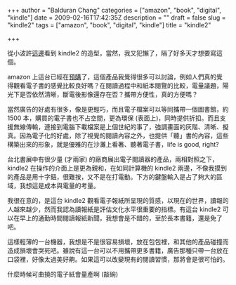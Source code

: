 +++
author = "Balduran Chang"
categories = ["amazon", "book", "digital", "kindle"]
date = 2009-02-16T17:42:35Z
description = ""
draft = false
slug = "kindle2"
tags = ["amazon", "book", "digital", "kindle"]
title = "kindle2"

+++


從小波許[這邊](http://www.porsh.idv.tw/archives/126)看到 kindle2 的造型，當然，我又犯懶了，隔了好多天才想要寫這個。

amazon 上這台已經在[預購](http://www.amazon.com/Kindle-Amazons-Wireless-Reading-Generation/dp/B00154JDAI/ref=amb_link_83624371_1/185-0243877-9970977?pf_rd_m=ATVPDKIKX0DER&pf_rd_s=center-1&pf_rd_r=00M9RAA13P89ZY39T88M&pf_rd_t=101&pf_rd_p=469942651&pf_rd_i=507846)了，這個產品我覺得很多可以討論，例如人們真的覺得觀看電子書的感覺比較良好嗎？在閱讀過程中和紙本閱覽的比較，電量議題，陽光下是否依然清晰，斷電後影像還存在否？攜帶方便性，真的方便嗎？

當然廣告的好處有很多，像是更輕巧，而且電子檔案可以等同攜帶一個圖書館，約 1500 本，購買的電子書也不占空間，更為環保 (表面上)，同時提供折扣。而且支援無線傳輸，連接到電腦下載檔案是上個世紀的事了，強調畫面的灰階、清晰、擬真。因為電子化的好處，除了視覺的閱讀內容之外，也提供「聽」書的內容，這些構築出來的形象，就是優雅的在沙灘上看著、聽著電子書，life is good, right?

台北書展中有很少量 (才兩家) 的廠商展出電子閱讀器的產品，兩相對照之下，kindle2 在操作的介面上是更為親和，在如同計算機的 kindle2 兩邊，不像我摸到的產品是用十字鈕，很難按，又不是在打電動。下方的鍵盤輸入是占了夠大的區域，我想這是成本與電量的考量。

我很在意的，是這台 kindle2 觀看電子報紙所呈現的質感，以現在的世界，讀報的人越來越少，然而我認為讀報紙是評估文化水平很重要的指標。有這台 kindle2 可以在早上的通勤時間閱讀報紙新聞，我想會是不錯的，至於長本書籍，還是免了吧。

這樣輕薄的一台機器，我想是不是很容易損壞，放在包包裡，和其他的產品碰撞而造成損壞會哭死吧。雖說有這一台可以不用攜帶更多書籍，廣告那種只帶一台放在口袋裡，好像太過美好齁。如果這可以改變現有的閱讀習慣，那將會是很可怕的。

什麼時候可曲撓的電子紙會量產啊 (敲碗)


